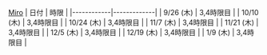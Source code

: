[Miro](https://miro.com/app/board/uXjVMhtTLOQ=/)
| 日付       | 時限        |
|------------|-------------|
| 9/26 (木)  | 3,4時限目  |
| 10/10 (木) | 3,4時限目  |
| 10/24 (木) | 3,4時限目  |
| 11/7 (木)  | 3,4時限目  |
| 11/21 (木) | 3,4時限目  |
| 12/5 (木)  | 3,4時限目  |
| 12/19 (木) | 3,4時限目  |
| 1/9 (木)   | 3,4時限目  |
